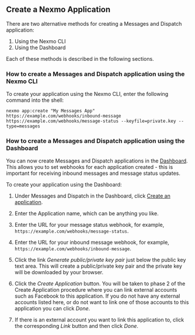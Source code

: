 ## Create a Nexmo Application

There are two alternative methods for creating a Messages and Dispatch application:

1. Using the Nexmo CLI
2. Using the Dashboard

Each of these methods is described in the following sections.

### How to create a Messages and Dispatch application using the Nexmo CLI

To create your application using the Nexmo CLI, enter the following command into the shell:

``` shell
nexmo app:create "My Messages App" https://example.com/webhooks/inbound-message https://example.com/webhooks/message-status --keyfile=private.key --type=messages
```

### How to create a Messages and Dispatch application using the Dashboard

You can now create Messages and Dispatch applications in the [Dashboard](https://dashboard.nexmo.com/messages/create-application). This allows you to set webhooks for each application created - this is important for receiving inbound messages and message status updates.

To create your application using the Dashboard:

1. Under Messages and Dispatch in the Dashboard, click [Create an application](https://dashboard.nexmo.com/messages/create-application).

2. Enter the Application name, which can be anything you like.

3. Enter the URL for your message status webhook, for example, `https://example.com/webhooks/message-status`.

4. Enter the URL for your inbound message webhook, for example, `https://example.com/webhooks/inbound-message`.

5. Click the link *Generate public/private key pair* just below the public key text area. This will create a public/private key pair and the private key will be downloaded by your browser.

6. Click the *Create Application* button. You will be taken to phase 2 of the Create Application procedure where you can link external accounts such as Facebook to this application. If you do not have any external accounts listed here, or do not want to link one of those accounts to this application you can click *Done*.

7. If there is an external account you want to link this application to, click the corresponding *Link* button and then click *Done*.
